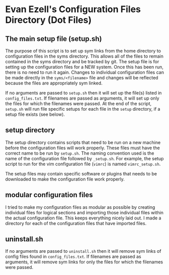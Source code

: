 # Evan Ezell's Configuration Files Directory (Dot Files)

## The main setup file (setup.sh)
The purpose of this script is to set up sym links from the home directory to
configuration files in the syms directory. This allows all of the files to
remain contained in the syms directory and be tracked by git. The setup file is
for setting up the configuration files for a NEW system. Once this has been
run, there is no need to run it again. Changes to individual configuration
files can be made directly in the `syms/<filename>` file and changes will be
reflected because the files are appropriately sym linked.

If no arguments are passed to `setup.sh` then it will set up the file(s) listed
in `config_files.txt`. If filenames are passed as arguments, it will set up
only the files for which the filenames were passed. At the end of the script,
`setup.sh` will run file specific setups for each file in the `setup`
directory, if a setup file exists (see below).

## setup directory
The setup directory contains scripts that need to be run on a new machine
before the configuration files will work properly. These files must have the
correct name to be run by `setup.sh`. The naming convention used is the name of
the configuration file followed by `_setup.sh`. For example, the setup script
to run for the vim configuration file (`vimrc`) is named `vimrc_setup.sh`.

The setup files may contain specific software or plugins that needs to be
downloaded to make the configuration file work properly.

## modular configuration files
I tried to make my configuration files as modular as possible by creating
individual files for logical sections and importing those individual files
within the actual configuration file. This keeps everything nicely laid out. I
made a directory for each of the configuration files that have imported files.

## uninstall.sh
If no arguments are passed to `uninstall.sh` then it will remove sym links of
config files found in `config_files.txt`. If filenames are passed as arguments,
it will remove sym links for only the files for which the filenames were
passed. 
